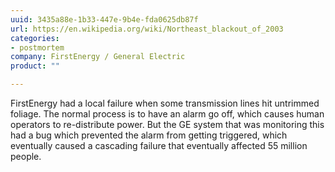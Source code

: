```yaml
---
uuid: 3435a88e-1b33-447e-9b4e-fda0625db87f
url: https://en.wikipedia.org/wiki/Northeast_blackout_of_2003
categories:
- postmortem
company: FirstEnergy / General Electric
product: ""

---
```


FirstEnergy had a local failure when some transmission lines hit untrimmed foliage. The normal process is to have an alarm go off, which causes human operators to re-distribute power. But the GE system that was monitoring this had a bug which prevented the alarm from getting triggered, which eventually caused a cascading failure that eventually affected 55 million people.
